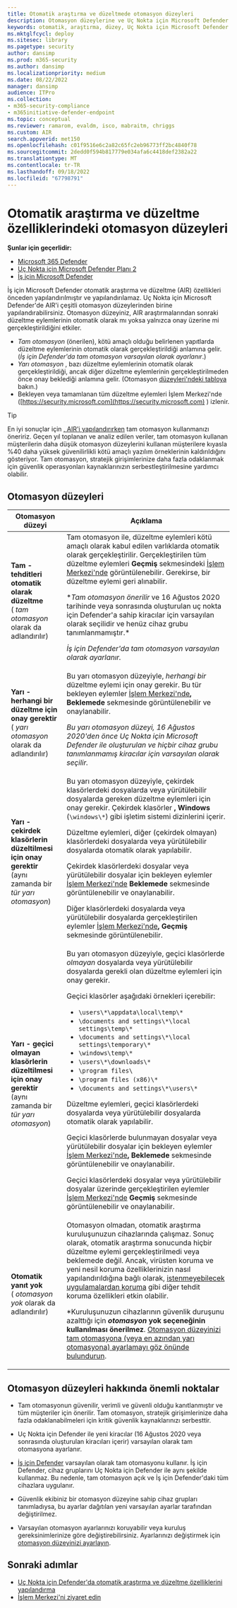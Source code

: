 ```yaml
---
title: Otomatik araştırma ve düzeltmede otomasyon düzeyleri
description: Otomasyon düzeylerine ve Uç Nokta için Microsoft Defender nasıl çalıştıklarına genel bakış elde edin
keywords: otomatik, araştırma, düzey, Uç Nokta için Microsoft Defender
ms.mktglfcycl: deploy
ms.sitesec: library
ms.pagetype: security
author: dansimp
ms.prod: m365-security
ms.author: dansimp
ms.localizationpriority: medium
ms.date: 08/22/2022
manager: dansimp
audience: ITPro
ms.collection:
- m365-security-compliance
- m365initiative-defender-endpoint
ms.topic: conceptual
ms.reviewer: ramarom, evaldm, isco, mabraitm, chriggs
ms.custom: AIR
search.appverid: met150
ms.openlocfilehash: c01f9516e6c2a82c65fc2eb96773ff2bc4840f78
ms.sourcegitcommit: 2dedd0f594b817779e034afa6c4418def2382a22
ms.translationtype: MT
ms.contentlocale: tr-TR
ms.lasthandoff: 09/18/2022
ms.locfileid: "67798791"
---
```

# <a name="automation-levels-in-automated-investigation-and-remediation-capabilities"></a>Otomatik araştırma ve düzeltme özelliklerindeki otomasyon düzeyleri

**Şunlar için geçerlidir:**

- [Microsoft 365 Defender](https://go.microsoft.com/fwlink/?linkid=2118804)
- [Uç Nokta için Microsoft Defender Planı 2](https://go.microsoft.com/fwlink/p/?linkid=2154037)
- [İş için Microsoft Defender](../defender-business/mdb-overview.md)

İş için Microsoft Defender otomatik araştırma ve düzeltme (AIR) özellikleri önceden yapılandırılmıştır ve yapılandırılamaz. Uç Nokta için Microsoft Defender'de AIR'i çeşitli otomasyon düzeylerinden birine yapılandırabilirsiniz. Otomasyon düzeyiniz, AIR araştırmalarından sonraki düzeltme eylemlerinin otomatik olarak mı yoksa yalnızca onay üzerine mi gerçekleştirildiğini etkiler.

- *Tam otomasyon* (önerilen), kötü amaçlı olduğu belirlenen yapıtlarda düzeltme eylemlerinin otomatik olarak gerçekleştirildiği anlamına gelir. (*İş için Defender'da tam otomasyon varsayılan olarak ayarlanır*.)
- *Yarı otomasyon* , bazı düzeltme eylemlerinin otomatik olarak gerçekleştirildiği, ancak diğer düzeltme eylemlerinin gerçekleştirilmeden önce onay beklediği anlamına gelir. (Otomasyon [düzeyleri'ndeki tabloya](#levels-of-automation) bakın.)
- Bekleyen veya tamamlanan tüm düzeltme eylemleri İşlem Merkezi'nde ([https://security.microsoft.com](https://security.microsoft.com) ) izlenir.

> [!TIP]
> En iyi sonuçlar için [, AIR'i yapılandırırken](configure-automated-investigations-remediation.md) tam otomasyon kullanmanızı öneririz. Geçen yıl toplanan ve analiz edilen veriler, tam otomasyon kullanan müşterilerin daha düşük otomasyon düzeylerini kullanan müşterilere kıyasla %40 daha yüksek güvenilirlikli kötü amaçlı yazılım örneklerinin kaldırıldığını gösteriyor. Tam otomasyon, stratejik girişimlerinize daha fazla odaklanmak için güvenlik operasyonları kaynaklarınızın serbestleştirilmesine yardımcı olabilir.

## <a name="levels-of-automation"></a>Otomasyon düzeyleri

|Otomasyon düzeyi|Açıklama|
|---|---|
|**Tam - tehditleri otomatik olarak düzeltme** <br> ( *tam otomasyon* olarak da adlandırılır)|Tam otomasyon ile, düzeltme eylemleri kötü amaçlı olarak kabul edilen varlıklarda otomatik olarak gerçekleştirilir. Gerçekleştirilen tüm düzeltme eylemleri **Geçmiş** sekmesindeki [İşlem Merkezi'nde](auto-investigation-action-center.md) görüntülenebilir. Gerekirse, bir düzeltme eylemi geri alınabilir. <p> **_Tam otomasyon önerilir_* ve 16 Ağustos 2020 tarihinde veya sonrasında oluşturulan uç nokta için Defender'a sahip kiracılar için varsayılan olarak seçilidir ve henüz cihaz grubu tanımlanmamıştır.*<p>*İş için Defender'da tam otomasyon varsayılan olarak ayarlanır.*|
|**Yarı - herhangi bir düzeltme için onay gerektir** <br> ( *yarı otomasyon* olarak da adlandırılır)|Bu yarı otomasyon düzeyiyle, *herhangi bir* düzeltme eylemi için onay gerekir. Bu tür bekleyen eylemler [İşlem Merkezi'nde](auto-investigation-action-center.md)**, Beklemede** sekmesinde görüntülenebilir ve onaylanabilir. <p> *Bu yarı otomasyon düzeyi, 16 Ağustos 2020'den önce Uç Nokta için Microsoft Defender ile oluşturulan ve hiçbir cihaz grubu tanımlanmamış kiracılar için varsayılan olarak seçilir.*|
|**Yarı - çekirdek klasörlerin düzeltilmesi için onay gerektir** <br> (aynı zamanda bir *tür yarı otomasyon*)|Bu yarı otomasyon düzeyiyle, çekirdek klasörlerdeki dosyalarda veya yürütülebilir dosyalarda gereken düzeltme eylemleri için onay gerekir. Çekirdek klasörler **, Windows** (`\windows\*`) gibi işletim sistemi dizinlerini içerir. <p> Düzeltme eylemleri, diğer (çekirdek olmayan) klasörlerdeki dosyalarda veya yürütülebilir dosyalarda otomatik olarak yapılabilir. <p> Çekirdek klasörlerdeki dosyalar veya yürütülebilir dosyalar için bekleyen eylemler [İşlem Merkezi'nde](auto-investigation-action-center.md) **Beklemede** sekmesinde görüntülenebilir ve onaylanabilir. <p> Diğer klasörlerdeki dosyalarda veya yürütülebilir dosyalarda gerçekleştirilen eylemler [İşlem Merkezi'nde](auto-investigation-action-center.md)**, Geçmiş** sekmesinde görüntülenebilir.|
|**Yarı - geçici olmayan klasörlerin düzeltilmesi için onay gerektir** <br> (aynı zamanda bir *tür yarı otomasyon*)|Bu yarı otomasyon düzeyiyle, geçici klasörlerde *olmayan* dosyalarda veya yürütülebilir dosyalarda gerekli olan düzeltme eylemleri için onay gerekir. <p> Geçici klasörler aşağıdaki örnekleri içerebilir: <ul><li>`\users\*\appdata\local\temp\*`</li><li>`\documents and settings\*\local settings\temp\*`</li><li>`\documents and settings\*\local settings\temporary\*`</li><li>`\windows\temp\*`</li><li>`\users\*\downloads\*`</li><li>`\program files\`</li><li>`\program files (x86)\*`</li><li>`\documents and settings\*\users\*`</li></ul> <p> Düzeltme eylemleri, geçici klasörlerdeki dosyalarda veya yürütülebilir dosyalarda otomatik olarak yapılabilir. <p> Geçici klasörlerde bulunmayan dosyalar veya yürütülebilir dosyalar için bekleyen eylemler [İşlem Merkezi'nde](auto-investigation-action-center.md)**, Beklemede** sekmesinde görüntülenebilir ve onaylanabilir. <p> Geçici klasörlerdeki dosyalar veya yürütülebilir dosyalar üzerinde gerçekleştirilen eylemler [İşlem Merkezi'nde](auto-investigation-action-center.md) **Geçmiş** sekmesinde görüntülenebilir ve onaylanabilir.|
|**Otomatik yanıt yok** <br> ( *otomasyon yok* olarak da adlandırılır)|Otomasyon olmadan, otomatik araştırma kuruluşunuzun cihazlarında çalışmaz. Sonuç olarak, otomatik araştırma sonucunda hiçbir düzeltme eylemi gerçekleştirilmedi veya beklemede değil. Ancak, virüsten koruma ve yeni nesil koruma özelliklerinizin nasıl yapılandırıldığına bağlı olarak, [istenmeyebilecek uygulamalardan koruma](/windows/security/threat-protection/microsoft-defender-antivirus/detect-block-potentially-unwanted-apps-microsoft-defender-antivirus) gibi diğer tehdit koruma özellikleri etkin olabilir. <p> *Kuruluşunuzun cihazlarının güvenlik duruşunu azalttığı için ***otomasyon* yok seçeneğinin kullanılması önerilmez**. [Otomasyon düzeyinizi tam otomasyona (veya en azından yarı otomasyona) ayarlamayı göz önünde bulundurun](/microsoft-365/security/defender-endpoint/machine-groups).|

## <a name="important-points-about-automation-levels"></a>Otomasyon düzeyleri hakkında önemli noktalar

- Tam otomasyonun güvenilir, verimli ve güvenli olduğu kanıtlanmıştır ve tüm müşteriler için önerilir. Tam otomasyon, stratejik girişimlerinize daha fazla odaklanabilmeleri için kritik güvenlik kaynaklarınızı serbesttir.

- Uç Nokta için Defender ile yeni kiracılar (16 Ağustos 2020 veya sonrasında oluşturulan kiracıları içerir) varsayılan olarak tam otomasyona ayarlanır.

- [İş için Defender](../defender-business/compare-mdb-m365-plans.md) varsayılan olarak tam otomasyonu kullanır. İş için Defender, cihaz gruplarını Uç Nokta için Defender ile aynı şekilde kullanmaz. Bu nedenle, tam otomasyon açık ve İş için Defender'daki tüm cihazlara uygulanır.

- Güvenlik ekibiniz bir otomasyon düzeyine sahip cihaz grupları tanımladıysa, bu ayarlar dağıtılan yeni varsayılan ayarlar tarafından değiştirilmez.

- Varsayılan otomasyon ayarlarınızı koruyabilir veya kuruluş gereksinimlerinize göre değiştirebilirsiniz. Ayarlarınızı değiştirmek için [otomasyon düzeyinizi ayarlayın](/microsoft-365/security/defender-endpoint/configure-automated-investigations-remediation#set-up-device-groups).

## <a name="next-steps"></a>Sonraki adımlar

- [Uç Nokta için Defender'da otomatik araştırma ve düzeltme özelliklerini yapılandırma](configure-automated-investigations-remediation.md)
- [İşlem Merkezi'ni ziyaret edin](/microsoft-365/security/defender-endpoint/auto-investigation-action-center#the-action-center)
